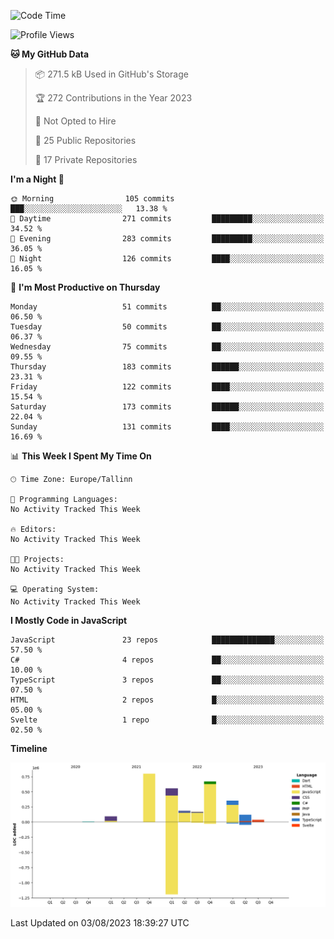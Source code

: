 <!--START_SECTION:waka-->
![Code Time](http://img.shields.io/badge/Code%20Time-368%20hrs%2059%20mins-blue)

![Profile Views](http://img.shields.io/badge/Profile%20Views-0-blue)

**🐱 My GitHub Data** 

> 📦 271.5 kB Used in GitHub's Storage 
 > 
> 🏆 272 Contributions in the Year 2023
 > 
> 🚫 Not Opted to Hire
 > 
> 📜 25 Public Repositories 
 > 
> 🔑 17 Private Repositories 
 > 
**I'm a Night 🦉** 

```text
🌞 Morning                105 commits         ███░░░░░░░░░░░░░░░░░░░░░░   13.38 % 
🌆 Daytime                271 commits         █████████░░░░░░░░░░░░░░░░   34.52 % 
🌃 Evening                283 commits         █████████░░░░░░░░░░░░░░░░   36.05 % 
🌙 Night                  126 commits         ████░░░░░░░░░░░░░░░░░░░░░   16.05 % 
```
📅 **I'm Most Productive on Thursday** 

```text
Monday                   51 commits          ██░░░░░░░░░░░░░░░░░░░░░░░   06.50 % 
Tuesday                  50 commits          ██░░░░░░░░░░░░░░░░░░░░░░░   06.37 % 
Wednesday                75 commits          ██░░░░░░░░░░░░░░░░░░░░░░░   09.55 % 
Thursday                 183 commits         ██████░░░░░░░░░░░░░░░░░░░   23.31 % 
Friday                   122 commits         ████░░░░░░░░░░░░░░░░░░░░░   15.54 % 
Saturday                 173 commits         ██████░░░░░░░░░░░░░░░░░░░   22.04 % 
Sunday                   131 commits         ████░░░░░░░░░░░░░░░░░░░░░   16.69 % 
```


📊 **This Week I Spent My Time On** 

```text
🕑︎ Time Zone: Europe/Tallinn

💬 Programming Languages: 
No Activity Tracked This Week

🔥 Editors: 
No Activity Tracked This Week

🐱‍💻 Projects: 
No Activity Tracked This Week

💻 Operating System: 
No Activity Tracked This Week
```

**I Mostly Code in JavaScript** 

```text
JavaScript               23 repos            ██████████████░░░░░░░░░░░   57.50 % 
C#                       4 repos             ██░░░░░░░░░░░░░░░░░░░░░░░   10.00 % 
TypeScript               3 repos             ██░░░░░░░░░░░░░░░░░░░░░░░   07.50 % 
HTML                     2 repos             █░░░░░░░░░░░░░░░░░░░░░░░░   05.00 % 
Svelte                   1 repo              █░░░░░░░░░░░░░░░░░░░░░░░░   02.50 % 
```



**Timeline**

![Lines of Code chart](https://raw.githubusercontent.com/Piilu/Piilu/main/assets/bar_graph.png)


 Last Updated on 03/08/2023 18:39:27 UTC
<!--END_SECTION:waka-->
